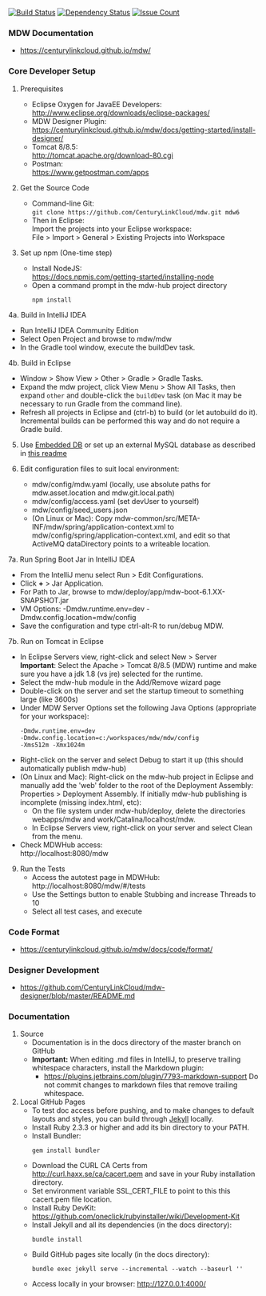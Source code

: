 [![Build Status](https://travis-ci.org/CenturyLinkCloud/mdw.svg?branch=master)](https://travis-ci.org/CenturyLinkCloud/mdw)
[![Dependency Status](https://gemnasium.com/badges/github.com/CenturyLinkCloud/mdw.svg)](https://gemnasium.com/github.com/CenturyLinkCloud/mdw)
[![Issue Count](https://codeclimate.com/github/CenturyLinkCloud/mdw/badges/issue_count.svg)](https://codeclimate.com/github/CenturyLinkCloud/mdw)

### MDW Documentation
  - https://centurylinkcloud.github.io/mdw/

### Core Developer Setup
1. Prerequisites
   - Eclipse Oxygen for JavaEE Developers:                              
     http://www.eclipse.org/downloads/eclipse-packages/
   - MDW Designer Plugin:
     https://centurylinkcloud.github.io/mdw/docs/getting-started/install-designer/
   - Tomcat 8/8.5:                                  
     http://tomcat.apache.org/download-80.cgi
   - Postman:                                            
     https://www.getpostman.com/apps

2. Get the Source Code
   - Command-line Git:  
     `git clone https://github.com/CenturyLinkCloud/mdw.git mdw6`
   - Then in Eclipse:  
     Import the projects into your Eclipse workspace:  
     File > Import > General > Existing Projects into Workspace

3. Set up npm (One-time step)
   - Install NodeJS:                                                                     
     https://docs.npmjs.com/getting-started/installing-node
   - Open a command prompt in the mdw-hub project directory
     ```
     npm install
     ```
4a. Build in IntelliJ IDEA
   - Run IntelliJ IDEA Community Edition
   - Select Open Project and browse to mdw/mdw
   - In the Gradle tool window, execute the buildDev task.

4b. Build in Eclipse
   - Window > Show View > Other > Gradle  > Gradle Tasks.
   - Expand the mdw project, click View Menu > Show All Tasks, then expand `other` and double-click the `buildDev` task (on Mac it may be necessary to run Gradle from the command line).
   - Refresh all projects in Eclipse and (ctrl-b) to build (or let autobuild do it).  Incremental builds can be performed this way and do not require a Gradle build.

5. Use [Embedded DB](/mdw-workflow/assets/com/centurylink/mdw/db/readme.md) or set up an external MySQL database as described in [this readme](/mdw/database/mysql/readme.txt)

6. Edit configuration files to suit local environment:
   - mdw/config/mdw.yaml (locally, use absolute paths for mdw.asset.location and mdw.git.local.path)
   - mdw/config/access.yaml (set devUser to yourself)
   - mdw/config/seed_users.json
   - (On Linux or Mac): Copy mdw-common/src/META-INF/mdw/spring/application-context.xml to mdw/config/spring/application-context.xml, and edit so that ActiveMQ dataDirectory points to a writeable location.

7a. Run Spring Boot Jar in IntelliJ IDEA
   - From the IntelliJ menu select Run > Edit Configurations.
   - Click **+** > Jar Application.
   - For Path to Jar, browse to mdw/deploy/app/mdw-boot-6.1.XX-SNAPSHOT.jar
   - VM Options: -Dmdw.runtime.env=dev -Dmdw.config.location=mdw/config
   - Save the configuration and type ctrl-alt-R to run/debug MDW.

7b. Run on Tomcat in Eclipse
   - In Eclipse Servers view, right-click and select New > Server  
     **Important**: Select the Apache > Tomcat 8/8.5 (MDW) runtime
     and make sure you have a jdk 1.8 (vs jre) selected for the runtime.
   - Select the mdw-hub module in the Add/Remove wizard page
   - Double-click on the server and set the startup timeout to something large (like 3600s)
   - Under MDW Server Options set the following Java Options (appropriate for your workspace):
     ```    
     -Dmdw.runtime.env=dev  
     -Dmdw.config.location=c:/workspaces/mdw/mdw/config
     -Xms512m -Xmx1024m
     ```
   - Right-click on the server and select Debug to start it up (this should automatically publish mdw-hub)
   - (On Linux and Mac): Right-click on the mdw-hub project in Eclipse and manually add the 'web' folder to the root of the Deployment Assembly: Properties > Deployment Assembly.  If initially mdw-hub publishing is incomplete (missing index.html, etc):
     - On the file system under mdw-hub/deploy, delete the directories webapps/mdw and work/Catalina/localhost/mdw.
	 - In Eclipse Servers view, right-click on your server and select Clean from the menu.
   - Check MDWHub access:                                                
     http://localhost:8080/mdw

9. Run the Tests
   - Access the autotest page in MDWHub:
     http://localhost:8080/mdw/#/tests
   - Use the Settings button to enable Stubbing and increase Threads to 10
   - Select all test cases, and execute

### Code Format
   - https://centurylinkcloud.github.io/mdw/docs/code/format/

### Designer Development
   - https://github.com/CenturyLinkCloud/mdw-designer/blob/master/README.md

### Documentation
1. Source
   - Documentation is in the docs directory of the master branch on GitHub
   - **Important:** When editing .md files in IntelliJ, to preserve trailing whitespace characters, install the Markdown plugin:
     - https://plugins.jetbrains.com/plugin/7793-markdown-support
     Do not commit changes to markdown files that remove trailing whitespace.
2. Local GitHub Pages
   - To test doc access before pushing, and to make changes to default layouts and styles, you can build through [Jekyll](https://help.github.com/articles/about-github-pages-and-jekyll/) locally.
   - Install Ruby 2.3.3 or higher and add its bin directory to your PATH.
   - Install Bundler:
     ```
     gem install bundler
     ```
   - Download the CURL CA Certs from http://curl.haxx.se/ca/cacert.pem and save in your Ruby installation directory.
   - Set environment variable SSL_CERT_FILE to point to this this cacert.pem file location.
   - Install Ruby DevKit: https://github.com/oneclick/rubyinstaller/wiki/Development-Kit
   - Install Jekyll and all its dependencies (in the docs directory):
     ```
     bundle install
     ```
   - Build GitHub pages site locally (in the docs directory):
     ```
     bundle exec jekyll serve --incremental --watch --baseurl ''
     ```
   - Access locally in your browser:
     http://127.0.0.1:4000/
